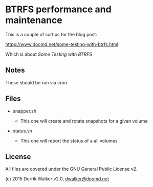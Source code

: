 # BTRFS performance and maintenance 

This is a couple of scrtips for the blog post:

https://www.doomd.net/some-testing-with-btrfs.html

Which is about *Some Testing with BTRFS* 

## Notes

These should be run via cron.

## Files 
- snapper.sh
	- This one will create and rotate snapshots for a given volume

- status.sh
	- This one will report the status of a all volumes

## License 

All files are covered under the GNU General Public License v2.

(c) 2015 Derrik Walker v2.0, dwalker@doomd.net 
